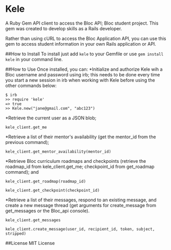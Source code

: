 # Kele
A Ruby Gem API client to access the Bloc API; Bloc student project.  This gem was created to develop skills as a Rails developer.

Rather than using cURL to access the Bloc Application API, you can use this gem to access student information in your own Rails application or API.  

##How to Install
To install just add `kele` to your Gemfile or use `gem install kele` in your command line.

##How to Use
Once installed, you can:
*Initialize and authorize Kele wih a Bloc username and password using irb; this needs to be done every time you start a new session in irb when working with Kele before using the other commands below:
```
$ irb
>> require 'kele'
=> true
>> Kele.new("jane@gmail.com", "abc123")
```
*Retrieve the current user as a JSON blob;
```
kele_client.get_me
```
*Retrieve a list of their mentor's availability (get the mentor_id from the previous command);
```
kele_client.get_mentor_availability(mentor_id)
```
*Retrieve Bloc curriculum roadmaps and checkpoints (retrieve the roadmap_id from kele_client.get_me; checkpoint_id from get_roadmap command); and
```
kele_client.get_roadmap(roadmap_id)
```
```
kele_client.get_checkpoint(checkpoint_id)
```
*Retrieve a list of their messages, respond to an existing message, and create a new message thread (get arguments for create_message from get_messages or the Bloc_api console).
```
kele_client.get_messages
```
```
kele_client.create_message(user_id, recipient_id, token, subject, stripped)
```

##License
MIT License
